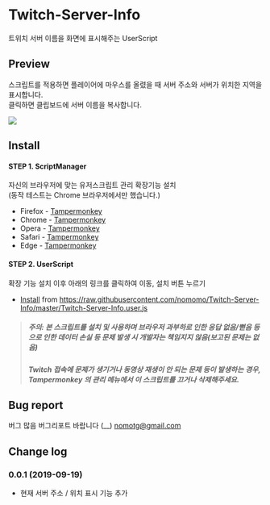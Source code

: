 # Twitch-Server-Info
트위치 서버 이름을 화면에 표시해주는 UserScript

## Preview
스크립트를 적용하면 플레이어에 마우스를 올렸을 때 서버 주소와 서버가 위치한 지역을 표시합니다.
<br />클릭하면 클립보드에 서버 이름을 복사합니다.

![](https://raw.githubusercontent.com/nomomo/Twitch-Server-Info/master/images/preview.png)

## Install
#### STEP 1. ScriptManager
자신의 브라우저에 맞는 유저스크립트 관리 확장기능 설치
<br />(동작 테스트는 Chrome 브라우저에서만 했습니다.)
- Firefox - [Tampermonkey](https://addons.mozilla.org/ko/firefox/addon/tampermonkey/)
- Chrome - [Tampermonkey](https://chrome.google.com/webstore/detail/tampermonkey/dhdgffkkebhmkfjojejmpbldmpobfkfo?hl=ko)
- Opera - [Tampermonkey](https://addons.opera.com/extensions/details/tampermonkey-beta/)
- Safari - [Tampermonkey](https://safari.tampermonkey.net/tampermonkey.safariextz)
- Edge - [Tampermonkey](https://www.microsoft.com/store/p/tampermonkey/9nblggh5162s)
  
#### STEP 2. UserScript
확장 기능 설치 이후 아래의 링크를 클릭하여 이동, 설치 버튼 누르기
- [Install](https://raw.githubusercontent.com/nomomo/Twitch-Server-Info/master/Twitch-Server-Info.user.js) from https://raw.githubusercontent.com/nomomo/Twitch-Server-Info/master/Twitch-Server-Info.user.js
> ##### 주의: 본 스크립트를 설치 및 사용하며 브라우저 과부하로 인한 응답 없음/뻗음 등 으로 인한 데이터 손실 등 문제 발생 시 개발자는 책임지지 않음(보고된 문제는 없음)
> ##### Twitch 접속에 문제가 생기거나 동영상 재생이 안 되는 문제 등이 발생하는 경우, Tampermonkey 의 관리 메뉴에서 이 스크립트를 끄거나 삭제해주세요.

## Bug report
버그 많음 버그리포트 바랍니다 (__) nomotg@gmail.com

## Change log
### 0.0.1 (2019-09-19)
- 현재 서버 주소 / 위치 표시 기능 추가